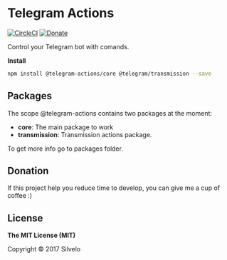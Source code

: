 # Telegram Actions

[![CircleCI](https://circleci.com/gh/silvelo/telegram-actions.svg?&style=shield)](https://circleci.com/gh/silvelo/telegram-actions/tree/transmission-actions)
[![Donate](https://img.shields.io/badge/Donate-PayPal-green.svg)](https://paypal.me/silvelo)

Control your Telegram bot with comands.

__Install__

```bash
npm install @telegram-actions/core @telegram/transmission --save
```


## Packages
The scope @telegram-actions contains two packages at the moment:

* __core__: The main package to work
* __transmission__: Transmission actions package.

To get more info go to packages folder.

Donation
--------
If this project help you reduce time to develop, you can give me a cup of coffee :)

## License

**The MIT License (MIT)**

Copyright © 2017 Silvelo
